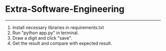# Extra-Software-Engineering
***
1. Install necessary libraries in requirements.txt
2. Run "python app.py" in terminal.
3. Draw a digit and click "save".
4. Get the result and compare with expected result.
